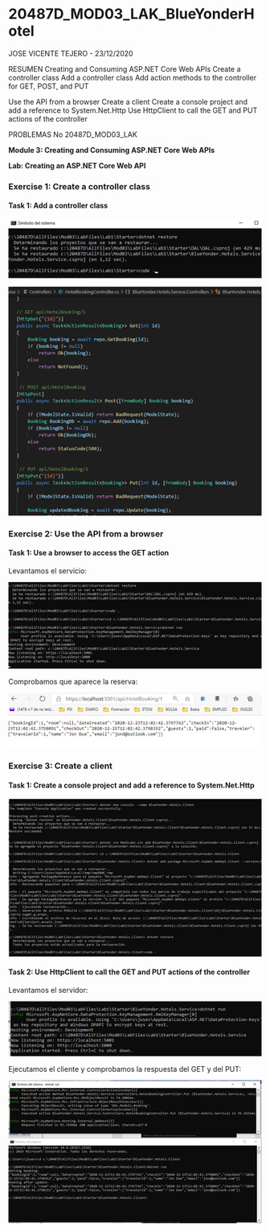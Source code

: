 # 20487D_MOD03_LAK_BlueYonderHotel

JOSE VICENTE TEJERO - 23/12/2020

RESUMEN
Creating and Consuming ASP.NET Core Web APIs 
Create a controller class
Add a controller class
Add action methods to the controller for GET, POST, and PUT

Use the API from a browser
Create a client
Create a console project and add a reference to System.Net.Http
Use HttpClient to call the GET and PUT actions of the controller





PROBLEMAS
No
20487D_MOD03_LAK

 

**Module 3: Creating and Consuming ASP.NET Core Web APIs**

**Lab: Creating an ASP.NET Core Web API**

 

### Exercise 1: Create a controller class

#### Task 1: Add a controller class

 

![img](clip_image002.png)

 

![img](clip_image004.png)

 

### Exercise 2: Use the API from a browser

#### Task 1: Use a browser to access the GET action

 

Levantamos el servicio:

 

![img](clip_image006.png)

 

Comprobamos que aparece la reserva:

![img](clip_image008.png)

 

 

 

### Exercise 3: Create a client

 

#### Task 1: Create a console project and add a reference to System.Net.Http

 

 

![img](clip_image010.png)

 

#### Task 2: Use HttpClient to call the GET and PUT actions of the controller

 

Levantamos el servidor:

 

![img](clip_image012.png)

 

 

Ejecutamos el cliente y comprobamos la respuesta del GET y del PUT:

 

![img](clip_image014.png)
